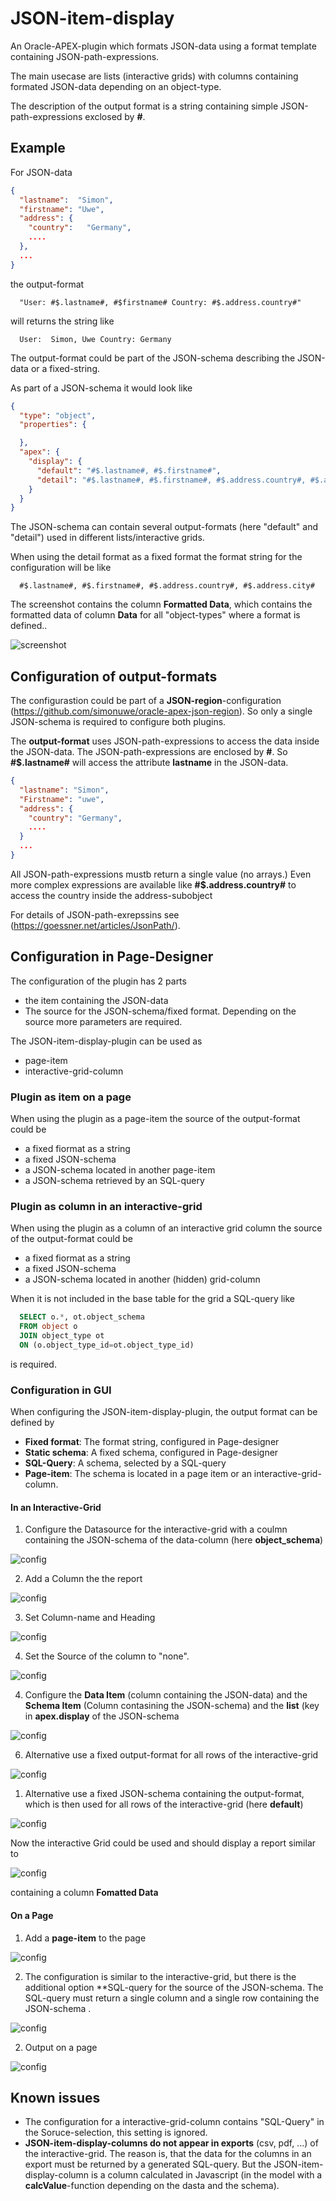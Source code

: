 # JSON-item-display

An Oracle-APEX-plugin which formats JSON-data using a format template containing JSON-path-expressions.

The main usecase are lists (interactive grids) with columns containing formated JSON-data depending on an object-type.

The description of the output format is a string containing simple JSON-path-expressions exclosed by **#**.

## Example

For JSON-data
```JSON
{
  "lastname":  "Simon",
  "firstname": "Uwe",
  "address": {
    "country":   "Germany",
    ....
  },
  ...
}

```
the output-format
```
  "User: #$.lastname#, #$firstname# Country: #$.address.country#" 
```
will returns the string like
```
  User:  Simon, Uwe Country: Germany
```
The output-format could be part of the JSON-schema describing the JSON-data or a fixed-string.

As part of a JSON-schema it would look like
```JSON
{
  "type": "object",
  "properties": {

  },
  "apex": {
    "display": {
      "default": "#$.lastname#, #$.firstname#",
      "detail": "#$.lastname#, #$.firstname#, #$.address.country#, #$.address.city#",
    }
  } 
}
```
The JSON-schema can contain several output-formats (here "default" and "detail") used in different lists/interactive grids.

When using the detail format as a fixed format the format string for the configuration will be like
```
  #$.lastname#, #$.firstname#, #$.address.country#, #$.address.city#
```

The screenshot contains the column **Formatted Data**, which contains the formatted data of column **Data** for all "object-types" where a format is defined..

![screenshot](demo.png)

## Configuration of output-formats

The configurastion could be part of a **JSON-region**-configuration (https://github.com/simonuwe/oracle-apex-json-region). So only a single JSON-schema is required to configure both plugins.

The **output-format** uses JSON-path-expressions to access the data inside the JSON-data. The JSON-path-expressions are enclosed by **#**. 
So **#$.lastname#** will access the attribute **lastname** in the JSON-data.
```JSON
{
  "lastname": "Simon",
  "Firstname": "uwe",
  "address": {
    "country": "Germany",
    ....
  }
  ...
}
```
All JSON-path-expressions mustb return a single value (no arrays.)
Even more complex expressions are available like **#$.address.country#** to access the country inside the address-subobject

For details of JSON-path-exrepssins see (https://goessner.net/articles/JsonPath/).


## Configuration in Page-Designer

The configuration of the plugin has 2 parts
- the item containing the JSON-data
- The source for the JSON-schema/fixed format. Depending on the source more parameters are required.

The JSON-item-display-plugin can be used as 
- page-item
- interactive-grid-column

### Plugin as item on a page
When using the plugin as a page-item the source of the output-format could be
- a fixed fiormat as a string
- a fixed JSON-schema
- a JSON-schema located in another page-item
- a JSON-schema retrieved by an SQL-query

### Plugin as column in an interactive-grid
When using the plugin as a column of an interactive grid column the source of the output-format could be
- a fixed fiormat as a string
- a fixed JSON-schema
- a JSON-schema located in another (hidden) grid-column

When it is not included in the base table for the grid a SQL-query like
```SQL
  SELECT o.*, ot.object_schema
  FROM object o
  JOIN object_type ot
  ON (o.object_type_id=ot.object_type_id)
```
is required.
 
### Configuration in GUI
When configuring the JSON-item-display-plugin, the output format can be defined by
- **Fixed format**: The format string, configured in Page-designer 
- **Static schema**: A fixed schema, configured in Page-designer
- **SQL-Query**: A schema, selected by a SQL-query
- **Page-item**: The schema is located in a page item or an interactive-grid-column. 

#### In an Interactive-Grid

1. Configure the Datasource for the interactive-grid with a coulmn containing the JSON-schema of the data-column (here **object_schema**)

![config](config-01.png)

2. Add a Column the the report

![config](config-02.png)

3. Set Column-name and Heading

![config](config-03.png)

4. Set the Source of the column to "none".

![config](config-05.png)

4. Configure the **Data Item** (column containing the JSON-data) and the **Schema Item** (Column contasining the JSON-schema) and the **list** (key in **apex.display** of the JSON-schema

![config](config-04.png)

6. Alternative use a fixed output-format for all rows of the interactive-grid

![config](config-06.png)

1. Alternative use a fixed JSON-schema containing the output-format, which is then used for all rows of the interactive-grid (here **default**)

![config](config-07.png)

Now the interactive Grid could be used and should display a report similar to 

![config](config-10.png)

containing a column **Fomatted Data**

#### On a Page

1. Add a **page-item** to the page

![config](config-09.png)

2. The configuration is similar to the interactive-grid, but there is the additional option **SQL-query for the source of the JSON-schema. The SQL-query must return a single column and a single row containing the JSON-schema .

![config](config-08.png)

2. Output on a page

![config](config-11.png)



## Known issues
- The configuration for a interactive-grid-column contains "SQL-Query" in the Soruce-selection, this setting is ignored.
- **JSON-item-display-columns do not appear in exports** (csv, pdf, ...) of the interactive-grid. The reason is, that the data for the columns in an export must be returned by a generated SQL-query. But the JSON-item-display-column is a column calculated in Javascript (in the model with a **calcValue**-function depending on the dasta and the schema). 